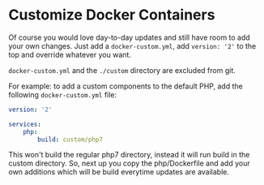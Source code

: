 # Customize Docker Containers
Of course you would love day-to-day updates and still have room to add your own changes.
Just add a `docker-custom.yml`, add `version: '2'` to the top and override whatever you want.

`docker-custom.yml` and the `./custom` directory are excluded from git.

For example: to add a custom components to the default PHP, add the following `docker-custom.yml` file:

```yaml
version: '2'

services:
    php:
        build: custom/php7
```

This won't build the regular php7 directory, instead it will run build in the custom directory.
So, next up you copy the php/Dockerfile and add your own additions which will be build everytime updates are available.
